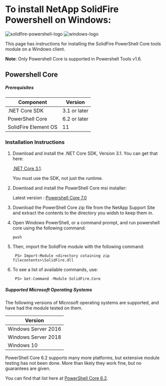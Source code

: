 # To install NetApp SolidFire Powershell on Windows:

![solidfire-powershell-logo](../../Install/product.png)   ![windows-logo](windows10-logo-small.png)

This page has instructions for installing the SolidFire PowerShell Core tools module on a Windows client. 

**Note**: Only Powershell Core is supported in Powershell Tools v1.6. 

## Powershell Core

##### Prerequisites

| Component            | Version          |
|----------------------|------------------|
| .NET Core SDK        | 3.1 or later     |
| PowerShell Core      | 6.2 or later     |
| SolidFire Element OS | 11               |

### Installation Instructions
1. Download and install the .NET Core SDK, Version 3.1. You can get that here: 

   [.NET Core 3.1](https://dotnet.microsoft.com/download/dotnet-core/3.1/).

   You must use the SDK, not just the runtime.

2. Download and install the PowerShell Core msi installer: 

   Latest version : [Powershell Core 7.0](https://github.com/PowerShell/PowerShell/)
   
3. Download the PowerShell Core zip file from the NetApp Support Site and extract the contents to the directory you widsh to keep them in.   

4. Open Windows PowerShell, or a command prompt, and run powershell core using the following command:

       pwsh
   
4. Then, import the SolidFire module with the following command:

        PS> Import-Module <directory cotaining zip filecontents>\SolidFire.dll

5. To see a list of available commands, use:

        PS> Get-Command -Module SolidFire.Core

##### Supported Microsoft Operating Systems

The following versions of Microsoft operating systems are supported, and have had the module tested on them.

| Version                |
|------------------------|
| Windows Server 2016    |
| Windows Server 2018    |
| Windows 10             |

PowerShell Core 6.2 supports many more platforms, but extensive module testing has not been done. More than likely they work fine, but no guarantees are given.

You can find that list here at [PowerShell Core 6.2](https://devblogs.microsoft.com/powershell/general-availability-of-powershell-core-6-2/).
